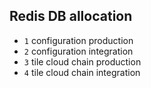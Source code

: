 ## Redis DB allocation

- `1` configuration production
- `2` configuration integration
- `3` tile cloud chain production
- `4` tile cloud chain integration
